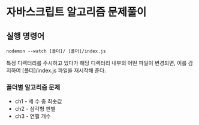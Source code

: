 # 자바스크립트 알고리즘 문제풀이

## 실행 명령어

```
nodemon --watch [폴더]/ [폴더]/index.js
```

특정 디렉터리를 주시하고 있다가 해당 디렉터리 내부의 어떤 파일이 변경되면, 이를 감지하여 [폴더]/index.js 파일을 재시작해 준다.

### 폴더별 알고리즘 문제

- ch1 - 세 수 중 최솟값
- ch2 - 삼각형 판별
- ch3 - 연필 개수
